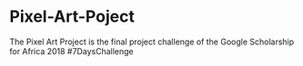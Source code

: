 # Pixel-Art-Poject
The Pixel Art Project is the final project challenge of the Google Scholarship for Africa 2018
#7DaysChallenge
